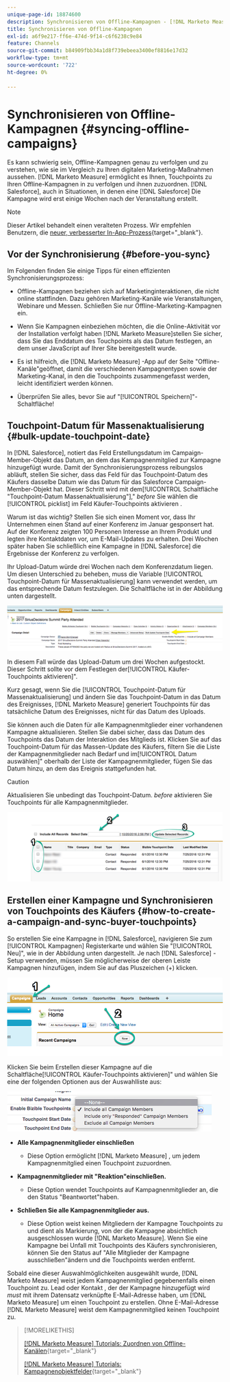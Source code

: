 ```yaml
---
unique-page-id: 18874600
description: Synchronisieren von Offline-Kampagnen - [!DNL Marketo Measure]
title: Synchronisieren von Offline-Kampagnen
exl-id: a6f9e217-ff6e-474d-9f14-c6f6238c9e84
feature: Channels
source-git-commit: b84909fbb34a1d8f739ebeea3400ef8816e17d32
workflow-type: tm+mt
source-wordcount: '722'
ht-degree: 0%

---
```


# Synchronisieren von Offline-Kampagnen {#syncing-offline-campaigns}

Es kann schwierig sein, Offline-Kampagnen genau zu verfolgen und zu verstehen, wie sie im Vergleich zu Ihren digitalen Marketing-Maßnahmen aussehen. [!DNL Marketo Measure] ermöglicht es Ihnen, Touchpoints zu Ihren Offline-Kampagnen in zu verfolgen und ihnen zuzuordnen. [!DNL Salesforce], auch in Situationen, in denen eine [!DNL Salesforce] Die Kampagne wird erst einige Wochen nach der Veranstaltung erstellt.

>[!NOTE]
>
>Dieser Artikel behandelt einen veralteten Prozess. Wir empfehlen Benutzern, die [neuer, verbesserter In-App-Prozess](/help/channel-tracking-and-setup/offline-channels/custom-campaign-sync.md){target="_blank"}.

## Vor der Synchronisierung {#before-you-sync}

Im Folgenden finden Sie einige Tipps für einen effizienten Synchronisierungsprozess:

* Offline-Kampagnen beziehen sich auf Marketinginteraktionen, die nicht online stattfinden. Dazu gehören Marketing-Kanäle wie Veranstaltungen, Webinare und Messen. Schließen Sie nur Offline-Marketing-Kampagnen ein.
* Wenn Sie Kampagnen einbeziehen möchten, die die Online-Aktivität vor der Installation verfolgt haben [!DNL Marketo Measure]stellen Sie sicher, dass Sie das Enddatum des Touchpoints als das Datum festlegen, an dem unser JavaScript auf Ihrer Site bereitgestellt wurde.
* Es ist hilfreich, die [!DNL Marketo Measure] -App auf der Seite &quot;Offline-Kanäle&quot;geöffnet, damit die verschiedenen Kampagnentypen sowie der Marketing-Kanal, in den die Touchpoints zusammengefasst werden, leicht identifiziert werden können.

* Überprüfen Sie alles, bevor Sie auf &quot;[!UICONTROL Speichern]&quot;-Schaltfläche!

## Touchpoint-Datum für Massenaktualisierung {#bulk-update-touchpoint-date}

In [!DNL Salesforce], notiert das Feld Erstellungsdatum im Campaign-Member-Objekt das Datum, an dem das Kampagnenmitglied zur Kampagne hinzugefügt wurde. Damit der Synchronisierungsprozess reibungslos abläuft, stellen Sie sicher, dass das Feld für das Touchpoint-Datum des Käufers dasselbe Datum wie das Datum für das Salesforce Campaign-Member-Objekt hat. Dieser Schritt wird mit dem[!UICONTROL Schaltfläche &quot;Touchpoint-Datum Massenaktualisierung&quot;],&quot; _before_ Sie wählen die [!UICONTROL picklist] im Feld Käufer-Touchpoints aktivieren .

Warum ist das wichtig? Stellen Sie sich einen Moment vor, dass Ihr Unternehmen einen Stand auf einer Konferenz im Januar gesponsert hat. Auf der Konferenz zeigten 100 Personen Interesse an Ihrem Produkt und legten ihre Kontaktdaten vor, um E-Mail-Updates zu erhalten. Drei Wochen später haben Sie schließlich eine Kampagne in [!DNL Salesforce] die Ergebnisse der Konferenz zu verfolgen.

Ihr Upload-Datum würde drei Wochen nach dem Konferenzdatum liegen. Um diesen Unterschied zu beheben, muss die Variable [!UICONTROL Touchpoint-Datum für Massenaktualisierung] kann verwendet werden, um das entsprechende Datum festzulegen. Die Schaltfläche ist in der Abbildung unten dargestellt.

![](assets/1-3.png)

In diesem Fall würde das Upload-Datum um drei Wochen aufgestockt. Dieser Schritt sollte vor dem Festlegen der[!UICONTROL Käufer-Touchpoints aktivieren]&quot;.

Kurz gesagt, wenn Sie die [!UICONTROL Touchpoint-Datum für Massenaktualisierung] und ändern Sie das Touchpoint-Datum in das Datum des Ereignisses, [!DNL Marketo Measure] generiert Touchpoints für das tatsächliche Datum des Ereignisses, nicht für das Datum des Uploads.

Sie können auch die Daten für alle Kampagnenmitglieder einer vorhandenen Kampagne aktualisieren. Stellen Sie dabei sicher, dass das Datum des Touchpoints das Datum der Interaktion des Mitglieds ist. Klicken Sie auf das Touchpoint-Datum für das Massen-Update des Käufers, filtern Sie die Liste der Kampagnenmitglieder nach Bedarf und im[!UICONTROL Datum auswählen]&quot; oberhalb der Liste der Kampagnenmitglieder, fügen Sie das Datum hinzu, an dem das Ereignis stattgefunden hat.

>[!CAUTION]
>
>Aktualisieren Sie unbedingt das Touchpoint-Datum. _before_ aktivieren Sie Touchpoints für alle Kampagnenmitglieder.

![](assets/2-3.png)

## Erstellen einer Kampagne und Synchronisieren von Touchpoints des Käufers {#how-to-create-a-campaign-and-sync-buyer-touchpoints}

So erstellen Sie eine Kampagne in [!DNL Salesforce], navigieren Sie zum [!UICONTROL Kampagnen] Registerkarte und wählen Sie &quot;[!UICONTROL Neu]&quot;, wie in der Abbildung unten dargestellt. Je nach [!DNL Salesforce] -Setup verwenden, müssen Sie möglicherweise der oberen Leiste Kampagnen hinzufügen, indem Sie auf das Pluszeichen (+) klicken.

![](assets/3-3.png)

Klicken Sie beim Erstellen dieser Kampagne auf die Schaltfläche[!UICONTROL Käufer-Touchpoints aktivieren]&quot; und wählen Sie eine der folgenden Optionen aus der Auswahlliste aus:

![](assets/4-3.png)

* **Alle Kampagnenmitglieder einschließen**
   * Diese Option ermöglicht [!DNL Marketo Measure] , um jedem Kampagnenmitglied einen Touchpoint zuzuordnen.

* **Kampagnenmitglieder mit &quot;Reaktion&quot;einschließen.**
   * Diese Option wendet Touchpoints auf Kampagnenmitglieder an, die den Status &quot;Beantwortet&quot;haben.

* **Schließen Sie alle Kampagnenmitglieder aus.**
   * Diese Option weist keinen Mitgliedern der Kampagne Touchpoints zu und dient als Markierung, von der die Kampagne absichtlich ausgeschlossen wurde [!DNL Marketo Measure]. Wenn Sie eine Kampagne bei Unfall mit Touchpoints des Käufers synchronisieren, können Sie den Status auf &quot;Alle Mitglieder der Kampagne ausschließen&quot;ändern und die Touchpoints werden entfernt.

Sobald eine dieser Auswahlmöglichkeiten ausgewählt wurde, [!DNL Marketo Measure] weist jedem Kampagnenmitglied gegebenenfalls einen Touchpoint zu. Lead oder Kontakt , der der Kampagne hinzugefügt wird _must_ mit ihrem Datensatz verknüpfte E-Mail-Adresse haben, um [!DNL Marketo Measure] um einen Touchpoint zu erstellen. Ohne E-Mail-Adresse [!DNL Marketo Measure] weist dem Kampagnenmitglied keinen Touchpoint zu.

>[!MORELIKETHIS]
>
>[[!DNL Marketo Measure] Tutorials: Zuordnen von Offline-Kanälen](https://experienceleague.adobe.com/en/docs/marketo-measure-learn/tutorials/onboarding/marketo-measure-salesforce/mapping-offline-channels){target="_blank"}
>
>[[!DNL Marketo Measure] Tutorials: Kampagnenobjektfelder](https://experienceleague.adobe.com/en/docs/marketo-measure-learn/tutorials/onboarding/marketo-measure-salesforce/campaign-object-fields){target="_blank"}
